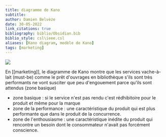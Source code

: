 ```yaml
---
title: diagramme de Kano
subtitle:
author: Damien Belvèze
date: 30-05-2022
link_citations: true
bibliography: biblio/Obsidian.bib
biblio_style: csl\ieee.csl
aliases: [Kano diagram, modèle de Kano]
tags: [marketing]
---
```


![](Kano_diagram.jpg)

En [[marketing]], le diagramme de Kano montre que les services vache-à-lait (must-be) comme le prêt d'ouvrages en bibliothèque s'ils sont très performants ne vont susciter que peu d'engouement parce qu'ils sont attendus (zone basique)

- zone basique : si le service n'est pas rendu c'est rédhibitoire pour le produit et même pour la marque
- zone de la performance : une caractéristique du produit qui est plus performante que dans le produit de la concurrence. 
- zone de l'enthousiasme : une caractéristique inédite du produit qui rencontre un besoin dont le consommateur n'avait pas forcément conscience.
